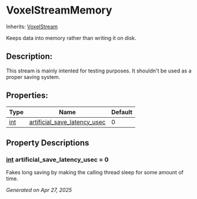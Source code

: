 # VoxelStreamMemory

Inherits: [VoxelStream](VoxelStream.md)

Keeps data into memory rather than writing it on disk.

## Description: 

This stream is mainly intented for testing purposes. It shouldn't be used as a proper saving system.

## Properties: 


Type                                                                  | Name                                                             | Default 
--------------------------------------------------------------------- | ---------------------------------------------------------------- | --------
[int](https://docs.godotengine.org/en/stable/classes/class_int.html)  | [artificial_save_latency_usec](#i_artificial_save_latency_usec)  | 0       
<p></p>

## Property Descriptions

### [int](https://docs.godotengine.org/en/stable/classes/class_int.html)<span id="i_artificial_save_latency_usec"></span> **artificial_save_latency_usec** = 0

Fakes long saving by making the calling thread sleep for some amount of time.

_Generated on Apr 27, 2025_
